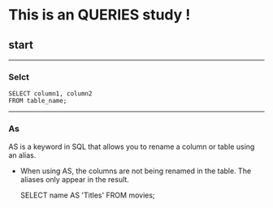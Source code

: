 # This is an QUERIES study !
## start
* * *
### **Selct**

    SELECT column1, column2 
    FROM table_name;
* * *
### **As**
AS is a keyword in SQL that allows you to rename a column or table using an alias.       
* When using AS, the columns are not being renamed in the table. The aliases only appear in the result.


    SELECT name AS 'Titles'
    FROM movies;

    




